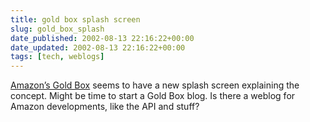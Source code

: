 ```yaml
---
title: gold box splash screen
slug: gold_box_splash
date_published: 2002-08-13 22:16:22+00:00
date_updated: 2002-08-13 22:16:22+00:00
tags: [tech, weblogs]
---
```

[Amazon’s Gold Box](http://www.amazon.com/exec/obidos/tg/stores/static/-/goldbox/index/2020-20) seems to have a new splash screen explaining the concept. Might be time to start a Gold Box blog. Is there a weblog for Amazon developments, like the API and stuff?
